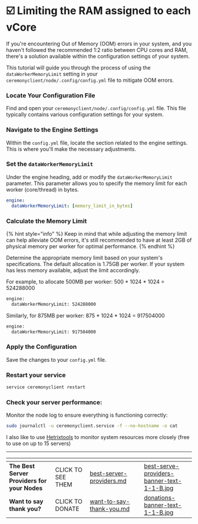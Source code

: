 # ☑️ Limiting the RAM assigned to each vCore

If you're encountering Out of Memory (OOM) errors in your system, and you haven't followed the recommended 1:2 ratio between CPU cores and RAM, there's a solution available within the configuration settings of your system.&#x20;

This tutorial will guide you through the process of using the `dataWorkerMemoryLimit` setting in your `ceremonyclient/node/.config/config.yml` file to mitigate OOM errors.

### **Locate Your Configuration File**

Find and open your `ceremonyclient/node/.config/config.yml` file. This file typically contains various configuration settings for your system.

### **Navigate to the Engine Settings**

Within the `config.yml` file, locate the section related to the engine settings. This is where you'll make the necessary adjustments.

### **Set the `dataWorkerMemoryLimit`**

Under the engine heading, add or modify the `dataWorkerMemoryLimit` parameter. This parameter allows you to specify the memory limit for each worker (core/thread) in bytes.

```yaml
engine:
  dataWorkerMemoryLimit: [memory_limit_in_bytes]
```

### **Calculate the Memory Limit**

{% hint style="info" %}
Keep in mind that while adjusting the memory limit can help alleviate OOM errors, it's still recommended to have at least 2GB of physical memory per worker for optimal performance.&#x20;
{% endhint %}

Determine the appropriate memory limit based on your system's specifications. The default allocation is 1.75GB per worker. If your system has less memory available, adjust the limit accordingly.

For example, to allocate 500MB per worker: 500 \* 1024 \* 1024 = 524288000

```bash
engine:
  dataWorkerMemoryLimit: 524288000
```

Similarly, for 875MB per worker: 875 \* 1024 \* 1024 = 917504000

```bash
engine:
  dataWorkerMemoryLimit: 917504000
```

### **Apply the Configuration**

Save the changes to your `config.yml` file.

### Restart your service

```bash
service ceremonyclient restart
```

### **Check your server performance:**

Monitor the node log to ensure everything is functioning correctly:

```sh
sudo journalctl -u ceremonyclient.service -f --no-hostname -o cat
```

I also like to use [Hetrixtools](https://iri.quest/hetrixtools) to monitor system resources more closely (free to use on up to 15 servers)



***

<table data-card-size="large" data-column-title-hidden data-view="cards" data-full-width="false"><thead><tr><th></th><th></th><th data-hidden data-card-target data-type="content-ref"></th><th data-hidden></th><th data-hidden data-card-cover data-type="files"></th></tr></thead><tbody><tr><td><strong>The Best Server Providers for your Nodes</strong></td><td>CLICK TO SEE THEM</td><td><a href="../../../best-server-providers.md">best-server-providers.md</a></td><td></td><td><a href="../../../.gitbook/assets/best-serve-providers-banner-text-1-1-B.jpg">best-serve-providers-banner-text-1-1-B.jpg</a></td></tr><tr><td><strong>Want to say thank you?</strong></td><td>CLICK TO DONATE</td><td><a href="../../../want-to-say-thank-you.md">want-to-say-thank-you.md</a></td><td></td><td><a href="../../../.gitbook/assets/donations-banner-text-1-1-B.jpg">donations-banner-text-1-1-B.jpg</a></td></tr></tbody></table>
